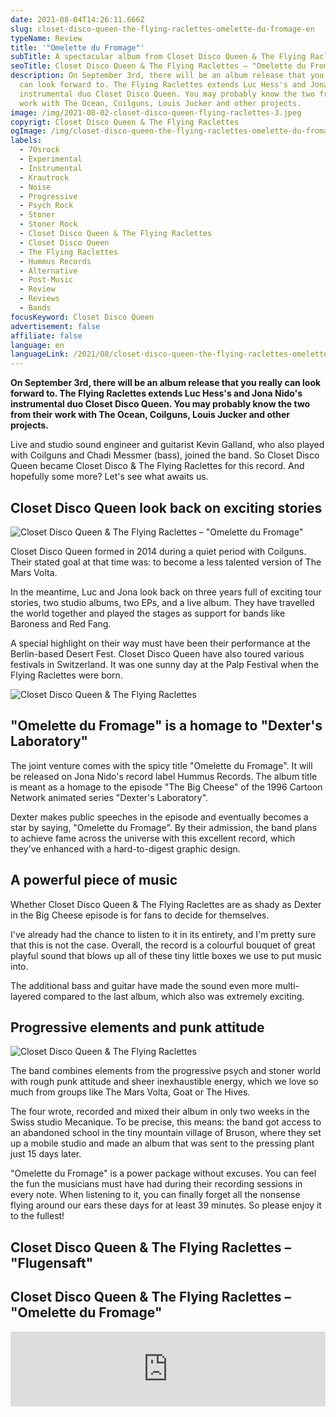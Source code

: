 ```yaml
---
date: 2021-08-04T14:26:11.666Z
slug: closet-disco-queen-the-flying-raclettes-omelette-du-fromage-en
typeName: Review
title: '"Omelette du Fromage"'
subTitle: A spectacular album from Closet Disco Queen & The Flying Raclettes
seoTitle: Closet Disco Queen & The Flying Raclettes – "Omelette du Fromage"
description: On September 3rd, there will be an album release that you really
  can look forward to. The Flying Raclettes extends Luc Hess's and Jona Nido's
  instrumental duo Closet Disco Queen. You may probably know the two from their
  work with The Ocean, Coilguns, Louis Jucker and other projects.
image: /img/2021-08-02-closet-disco-queen-flying-raclettes-3.jpeg
copyrigt: Closet Disco Queen & The Flying Raclettes
ogImage: /img/closet-disco-queen-the-flying-raclettes-omelette-du-fromage-fb.jpg
labels:
  - 70srock
  - Experimental
  - Instrumental
  - Krautrock
  - Noise
  - Progressive
  - Psych Rock
  - Stoner
  - Stoner Rock
  - Closet Disco Queen & The Flying Raclettes
  - Closet Disco Queen
  - The Flying Raclettes
  - Hummus Records
  - Alternative
  - Post-Music
  - Review
  - Reviews
  - Bands
focusKeyword: Closet Disco Queen
advertisement: false
affiliate: false
language: en
languageLink: /2021/08/closet-disco-queen-the-flying-raclettes-omelette-du-fromage/
---
```

**On September 3rd, there will be an album release that you really can look forward to. The Flying Raclettes extends Luc Hess's and Jona Nido's instrumental duo Closet Disco Queen. You may probably know the two from their work with The Ocean, Coilguns, Louis Jucker and other projects.**

Live and studio sound engineer and guitarist Kevin Galland, who also played with Coilguns and Chadi Messmer (bass), joined the band. So Closet Disco Queen became Closet Disco & The Flying Raclettes for this record. And hopefully some more? Let's see what awaits us.

## Closet Disco Queen look back on exciting stories

![Closet Disco Queen & The Flying Raclettes – "Omelette du Fromage"](/img/closet-disco-queen-omelette-du-fromage.jpeg "Closet Disco Queen & The Flying Raclettes – \"Omelette du Fromage\"")

Closet Disco Queen formed in 2014 during a quiet period with Coilguns. Their stated goal at that time was: to become a less talented version of The Mars Volta.

In the meantime, Luc and Jona look back on three years full of exciting tour stories, two studio albums, two EPs, and a live album. They have travelled the world together and played the stages as support for bands like Baroness and Red Fang.

A special highlight on their way must have been their performance at the Berlin-based Desert Fest. Closet Disco Queen have also toured various festivals in Switzerland. It was one sunny day at the Palp Festival when the Flying Raclettes were born.

![Closet Disco Queen & The Flying Raclettes](/img/2021-08-02-closet-disco-queen-flying-raclettes-5.jpeg "Closet Disco Queen & The Flying Raclettes")

## "Omelette du Fromage" is a homage to "Dexter's Laboratory"

The joint venture comes with the spicy title "Omelette du Fromage". It will be released on Jona Nido's record label Hummus Records. The album title is meant as a homage to the episode "The Big Cheese" of the 1996 Cartoon Network animated series "Dexter's Laboratory".

Dexter makes public speeches in the episode and eventually becomes a star by saying, "Omelette du Fromage". By their admission, the band plans to achieve fame across the universe with this excellent record, which they've enhanced with a hard-to-digest graphic design.

## A powerful piece of music

Whether Closet Disco Queen & The Flying Raclettes are as shady as Dexter in the Big Cheese episode is for fans to decide for themselves. 

I've already had the chance to listen to it in its entirety, and I'm pretty sure that this is not the case. Overall, the record is a colourful bouquet of great playful sound that blows up all of these tiny little boxes we use to put music into.

The additional bass and guitar have made the sound even more multi-layered compared to the last album, which also was extremely exciting. 

## Progressive elements and punk attitude

![Closet Disco Queen & The Flying Raclettes](/img/2021-08-02-closet-disco-queen-flying-raclettes-2.jpeg "Closet Disco Queen & The Flying Raclettes")

The band combines elements from the progressive psych and stoner world with rough punk attitude and sheer inexhaustible energy, which we love so much from groups like The Mars Volta, Goat or The Hives.

The four wrote, recorded and mixed their album in only two weeks in the Swiss studio Mecanique. To be precise, this means: the band got access to an abandoned school in the tiny mountain village of Bruson, where they set up a mobile studio and made an album that was sent to the pressing plant just 15 days later.

"Omelette du Fromage" is a power package without excuses. You can feel the fun the musicians must have had during their recording sessions in every note. When listening to it, you can finally forget all the nonsense flying around our ears these days for at least 39 minutes. So please enjoy it to the fullest!

## Closet Disco Queen & The Flying Raclettes – "Flugensaft"

<YouTube id="APNyDhLHWSw" />

## Closet Disco Queen & The Flying Raclettes – "Omelette du Fromage"

<iframe style="border: 0; width: 100%; height: 120px;" src="https://bandcamp.com/EmbeddedPlayer/album=1670918056/size=large/bgcol=ffffff/linkcol=5c9b72/tracklist=false/artwork=small/transparent=true/" seamless><a href="https://closetdiscoqueen.bandcamp.com/album/omelette-du-fromage">Omelette du Fromage by Closet Disco Queen &amp; The Flying Raclettes</a></iframe>